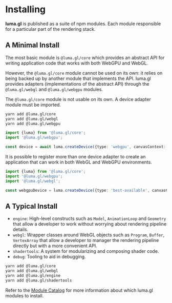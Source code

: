 # Installing

**luma.gl** is published as a suite of npm modules. Each module responsible for a particular part of the rendering stack.

## A Minimal Install

The most basic module is `@luma.gl/core` which provides an abstract API for writing application code
that works with both WebGPU and WebGL.

However, the `@luma.gl/core` module cannot be used on its own: it relies on being backed up by another module
that implements the API. luma.gl provides adapters (implementations of the abstract API)
through the `@luma.gl/webgl` and `@luma.gl/webgpu` modules.

The `@luma.gl/core` module is not usable on its own. A device adapter module must
be imported.

```bash
yarn add @luma.gl/core
yarn add @luma.gl/webgl
yarn add @luma.gl/webgpu
```

```typescript
import {luma} from '@luma.gl/core';
import '@luma.gl/webgpu';

const device = await luma.createDevice({type: 'webgpu', canvasContext: ...});
```

It is possible to register more than one device adapter to create an application
that can work in both WebGL and WebGPU environments.

```typescript
import {luma} from '@luma.gl/core';
import '@luma.gl/webgpu';
import '@luma.gl/webgl';

const webgpuDevice = luma.createDevice({type: 'best-available', canvasContext: ...});
```

## A Typical Install

- `engine`: High-level constructs such as `Model`, `AnimationLoop` and `Geometry` that allow a developer to work without worrying about rendering pipeline details.
- `webgl`: Wrapper classes around WebGL objects such as `Program`, `Buffer`, `VertexArray` that allow a developer to manager the rendering pipeline directly but with a more convenient API.
- `shadertools`: A system for modularizing and composing shader code.
- `debug`: Tooling to aid in debugging.


```bash
yarn add @luma.gl/core
yarn add @luma.gl/webgl
yarn add @luma.gl/engine
yarn add @luma.gl/shadertools
```

Refer to the [Module Catalog](/docs/api-reference) for more information about which luma.gl modules to install.
